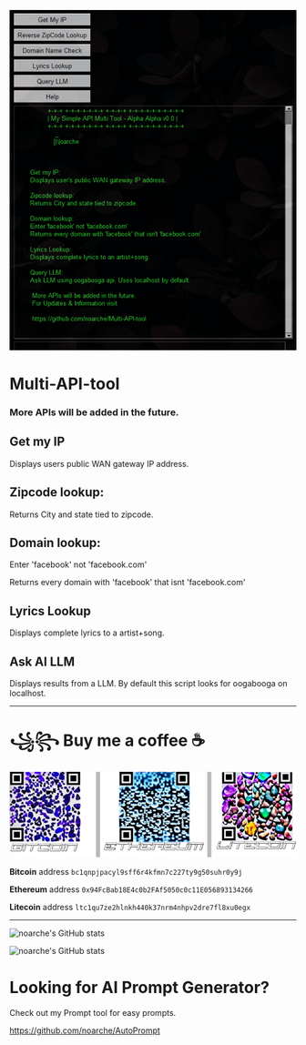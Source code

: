 
![screenshot](https://github.com/noarche/Multi-API-tool/blob/main/parts/screenshot.gif?raw=true)

# Multi-API-tool

### More APIs will be added in the future.

## Get my IP

Displays users public WAN gateway IP address.

## Zipcode lookup:

Returns City and state tied to zipcode.

## Domain lookup:

Enter 'facebook' not 'facebook.com'

Returns every domain with 'facebook' that isnt 'facebook.com'

## Lyrics Lookup

Displays complete lyrics to a artist+song.

## Ask AI LLM

Displays results from a LLM.  By default this script looks for oogabooga on localhost.




-------------------------------------------------------------------

# ꧁꧂  Buy me a coffee ☕

![qrCode](https://raw.githubusercontent.com/noarche/cd-ripper/main/unrelated-ignore/CryptoQRcodes.png)

**Bitcoin** address `bc1qnpjpacyl9sff6r4kfmn7c227ty9g50suhr0y9j`


**Ethereum** address `0x94FcBab18E4c0b2FAf5050c0c11E056893134266`


**Litecoin** address `ltc1qu7ze2hlnkh440k37nrm4nhpv2dre7fl8xu0egx`



-------------------------------------------------------------------

![noarche's GitHub stats](https://github-readme-stats.vercel.app/api?username=noarche&show_icons=true&theme=transparent)



![noarche's GitHub stats](https://github-readme-stats.vercel.app/api?username=noarche&show_icons=true&theme=transparent)

# Looking for AI Prompt Generator?

Check out my Prompt tool for easy prompts. 

https://github.com/noarche/AutoPrompt
